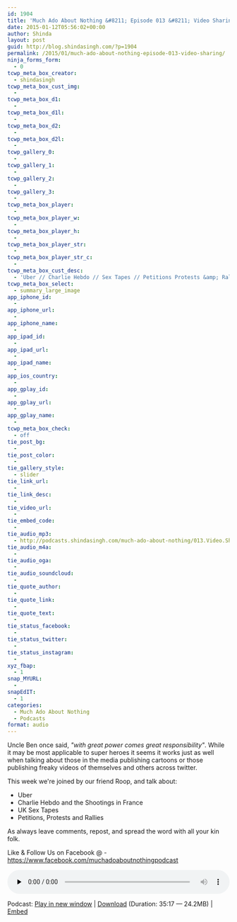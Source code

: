 ```yaml
---
id: 1904
title: 'Much Ado About Nothing &#8211; Episode 013 &#8211; Video Sharing'
date: 2015-01-12T05:56:02+00:00
author: Shinda
layout: post
guid: http://blog.shindasingh.com/?p=1904
permalink: /2015/01/much-ado-about-nothing-episode-013-video-sharing/
ninja_forms_form:
  - 0
tcwp_meta_box_creator:
  - shindasingh
tcwp_meta_box_cust_img:
  - 
tcwp_meta_box_d1:
  - 
tcwp_meta_box_d1l:
  - 
tcwp_meta_box_d2:
  - 
tcwp_meta_box_d2l:
  - 
tcwp_gallery_0:
  - 
tcwp_gallery_1:
  - 
tcwp_gallery_2:
  - 
tcwp_gallery_3:
  - 
tcwp_meta_box_player:
  - 
tcwp_meta_box_player_w:
  - 
tcwp_meta_box_player_h:
  - 
tcwp_meta_box_player_str:
  - 
tcwp_meta_box_player_str_c:
  - 
tcwp_meta_box_cust_desc:
  - 'Uber // Charlie Hebdo // Sex Tapes // Petitions Protests &amp; Rallies'
tcwp_meta_box_select:
  - summary_large_image
app_iphone_id:
  - 
app_iphone_url:
  - 
app_iphone_name:
  - 
app_ipad_id:
  - 
app_ipad_url:
  - 
app_ipad_name:
  - 
app_ios_country:
  - 
app_gplay_id:
  - 
app_gplay_url:
  - 
app_gplay_name:
  - 
tcwp_meta_box_check:
  - off
tie_post_bg:
  - 
tie_post_color:
  - 
tie_gallery_style:
  - slider
tie_link_url:
  - 
tie_link_desc:
  - 
tie_video_url:
  - 
tie_embed_code:
  - 
tie_audio_mp3:
  - http://podcasts.shindasingh.com/much-ado-about-nothing/013.Video.Sharing.mp3
tie_audio_m4a:
  - 
tie_audio_oga:
  - 
tie_audio_soundcloud:
  - 
tie_quote_author:
  - 
tie_quote_link:
  - 
tie_quote_text:
  - 
tie_status_facebook:
  - 
tie_status_twitter:
  - 
tie_status_instagram:
  - 
xyz_fbap:
  - 1
snap_MYURL:
  - 
snapEdIT:
  - 1
categories:
  - Much Ado About Nothing
  - Podcasts
format: audio
---
```

Uncle Ben once said, _"with great power comes great responsibility"_. While it may be most applicable to super heroes it seems it works just as well when talking about those in the media publishing cartoons or those publishing freaky videos of themselves and others across twitter.

This week we're joined by our friend Roop, and talk about:

  * Uber
  * Charlie Hebdo and the Shootings in France
  * UK Sex Tapes
  * Petitions, Protests and Rallies

As always leave comments, repost, and spread the word with all your kin folk.

Like & Follow Us on Facebook @ - <https://www.facebook.com/muchadoaboutnothingpodcast>

<div class="powerpress_player" id="powerpress_player_5643">
  <audio class="wp-audio-shortcode" id="audio-1904-15" preload="none" style="width: 100%;" controls="controls"><source type="audio/mpeg" src="http://podcasts.shindasingh.com/much-ado-about-nothing/013.Video.Sharing.mp3?_=15" /></audio>
</div>

<p class="powerpress_links powerpress_links_mp3">
  Podcast: <a href="http://podcasts.shindasingh.com/much-ado-about-nothing/013.Video.Sharing.mp3" class="powerpress_link_pinw" target="_blank" title="Play in new window" onclick="return powerpress_pinw('http://blog.shindasingh.com/?powerpress_pinw=1904-podcast');" rel="nofollow">Play in new window</a> | <a href="http://podcasts.shindasingh.com/much-ado-about-nothing/013.Video.Sharing.mp3" class="powerpress_link_d" title="Download" rel="nofollow" download="013.Video.Sharing.mp3">Download</a> (Duration: 35:17 &#8212; 24.2MB) | <a href="#" class="powerpress_link_e" title="Embed" onclick="return powerpress_show_embed('1904-podcast');" rel="nofollow">Embed</a>
</p>

<p class="powerpress_embed_box" id="powerpress_embed_1904-podcast" style="display: none;">
  <input id="powerpress_embed_1904-podcast_t" type="text" value="<iframe width=&quot;320&quot; height=&quot;30&quot; src=&quot;http://blog.shindasingh.com/?powerpress_embed=1904-podcast&amp;powerpress_player=mediaelement-audio&quot; frameborder=&quot;0&quot; scrolling=&quot;no&quot;></iframe>" onclick="javascript: this.select();" onfocus="javascript: this.select();" style="width: 70%;" readOnly />
</p>

<!--powerpress_player-->